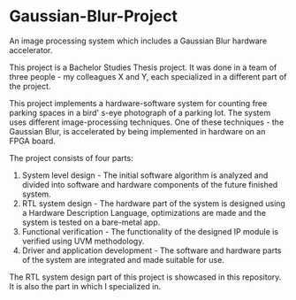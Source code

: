 # Gaussian-Blur-Project
An image processing system which includes a Gaussian Blur hardware accelerator.


This project is a Bachelor Studies Thesis project. It was done in a team of three people - my colleagues X and Y, each specialized in a different part of the project.

This project implements a hardware-software system for counting free parking spaces in a bird' s-eye photograph of a parking lot. The system uses different image-processing techniques. One of these techniques - the Gaussian Blur, is accelerated by being implemented in hardware on an FPGA board. 

The project consists of four parts:
1. System level design - The initial software algorithm is analyzed and divided into software and hardware components of the future finished system.
2. RTL system design - The hardware part of the system is designed using a Hardware Description Language, optimizations are made and the system is tested on a bare-metal app.
3. Functional verification - The functionality of the designed IP module is verified using UVM methodology.
4. Driver and application development - The software and hardware parts of the system are integrated and made suitable for use.

The RTL system design part of this project is showcased in this repository. It is also the part in which I specialized in.
